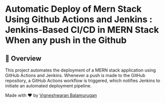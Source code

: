 # Automatic Deploy of Mern Stack Using Github Actions and Jenkins : Jenkins-Based CI/CD in MERN Stack When any push in the Github

## 🚀 Overview
This project automates the deployment of a MERN stack application using GitHub Actions and Jenkins. Whenever a push is made to the GitHub repository, a GitHub Actions workflow is triggered, which notifies Jenkins to initiate an automated deployment pipeline.

Made with ❤️ by [Vigneshwaran Balamurugan](https://linkedin.com/in/vigneshwaran30)


